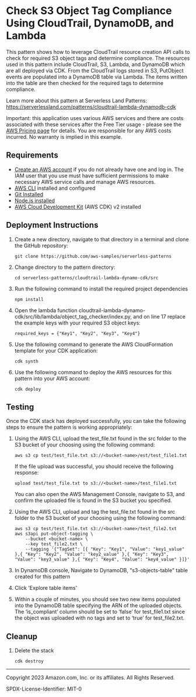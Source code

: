 # Check S3 Object Tag Compliance Using CloudTrail, DynamoDB, and Lambda

This pattern shows how to leverage CloudTrail resource creation API calls to check for required S3 object tags and determine compliance. The resources used in this pattern include CloudTrail, S3, Lambda, and DynamoDB which are all deployed via CDK. From the CloudTrail logs stored in S3, PutObject events are populated into a DynamoDB table via Lambda. The items written into the table are then checked for the required tags to determine compliance. 

Learn more about this pattern at Serverless Land Patterns: https://serverlessland.com/patterns/cloudtrail-lambda-dynamodb-cdk

Important: this application uses various AWS services and there are costs associated with these services after the Free Tier usage - please see the [AWS Pricing page](https://aws.amazon.com/pricing/) for details. You are responsible for any AWS costs incurred. No warranty is implied in this example.

## Requirements

* [Create an AWS account](https://portal.aws.amazon.com/gp/aws/developer/registration/index.html) if you do not already have one and log in. The IAM user that you use must have sufficient permissions to make necessary AWS service calls and manage AWS resources.
* [AWS CLI](https://docs.aws.amazon.com/cli/latest/userguide/install-cliv2.html) installed and configured
* [Git Installed](https://git-scm.com/book/en/v2/Getting-Started-Installing-Git)
* [Node.js installed](https://nodejs.org/en/download)
* [AWS Cloud Development Kit](https://docs.aws.amazon.com/cdk/v2/guide/getting_started.html) (AWS CDK) v2 installed

## Deployment Instructions

1. Create a new directory, navigate to that directory in a terminal and clone the GitHub repository:
    ``` 
    git clone https://github.com/aws-samples/serverless-patterns
    ```
1. Change directory to the pattern directory:
    ```
    cd serverless-patterns/cloudtrail-lambda-dynamo-cdk/src
    ```
1. Run the following command to install the required project dependencies
    ```
    npm install
    ```
1. Open the lambda function cloudtrail-lambda-dynamo-cdk/src/lib/lambda/object_tag_checker/index.py, and on line 17 replace the example keys with your required S3 object keys:
    ```
    required_keys = {"Key1", "Key2", "Key3", "Key4"}
    ```
1. Use the following command to generate the AWS CloudFormation template for your CDK application:
    ```
    cdk synth
    ```
1. Use the following command to deploy the AWS resources for this pattern into your AWS account:
    ```
    cdk deploy
    ```
## Testing

Once the CDK stack has deployed successfully, you can take the following steps to ensure the pattern is working appropriately:
1. Using the AWS CLI, upload the test_file.txt found in the src folder to the S3 bucket of your choosing using the following command:
    ```
    aws s3 cp test/test_file.txt s3://<bucket-name>/est/test_file1.txt
    ```
    If the file upload was successful, you should receive the following response:
    ```
    upload test/test_file.txt to s3://<bucket-name>/test_file1.txt
    ```
    You can also open the AWS Management Console, navigate to S3, and confirm the uploaded file is found in the S3 bucket you specified.

1. Using the AWS CLI, upload and tag the test_file.txt found in the src folder to the S3 bucket of your choosing using the following command:
   ```
   aws s3 cp test/test_file.txt s3://<bucket-name>/test_file2.txt
   aws s3api put-object-tagging \
       --bucket <bucket-name> \
       --key test_file2.txt \
       --tagging '{"TagSet": [{ "Key": "Key1", "Value": "key1_value" },{ "Key": "Key2", "Value": "key2_value" },{ "Key": "Key3", "Value": "key3_value" },{ "Key": "Key4", "Value": "key4_value" }]}'

   ```

1. In DynamoDB console, Navigate to DynamoDB, "s3-objects-table" table created for this pattern

1. Click 'Explore table items'

1. Within a couple of minutes, you should see two new items populated into the DynamoDB table specifying the ARN of the uploaded objects. The ‘is_compliant’ column should be set to ‘false’ for test_file1.txt since the object was uploaded with no tags and set to ‘true’ for test_file2.txt.

## Cleanup
 
1. Delete the stack
    ```
    cdk destroy
    ```
----
Copyright 2023 Amazon.com, Inc. or its affiliates. All Rights Reserved.

SPDX-License-Identifier: MIT-0
